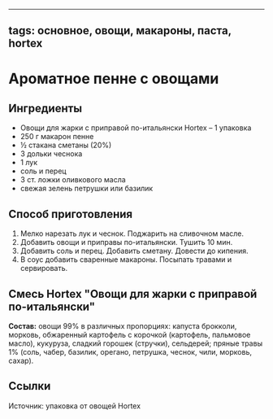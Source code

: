 ----
tags: основное, овощи, макароны, паста, hortex
----

# Ароматное пенне с овощами

## Ингредиенты
- Овощи для жарки с приправой по-итальянски Hortex – 1 упаковка
- 250 г макарон пенне
- ½ стакана сметаны (20%)
- 3 дольки чеснока
- 1 лук
- соль и перец
- 3 ст. ложки оливкового масла
- свежая зелень петрушки или базилик

## Способ приготовления
1. Мелко нарезать лук и чеснок. Поджарить на сливочном масле.
2. Добавить овощи и приправы по-итальянски. Тушить 10 мин.
3. Добавить соль и перец. Добавить сметану. Довести до кипения.
4. В соус добавить сваренные макароны. Посыпать травами и сервировать.

## Смесь Hortex "Овощи для жарки с приправой по-итальянски"
**Состав:** овощи 99% в различных пропорциях: капуста брокколи, морковь, обжаренный картофель с корочкой (картофель, пальмовое масло), кукуруза, сладкий горошек (стручки), сельдерей; пряные травы 1% (соль, чабер, базилик, орегано, петрушка, чеснок, чили, морковь, сахар).
   
## Ссылки
Источник: упаковка от овощей Hortex

